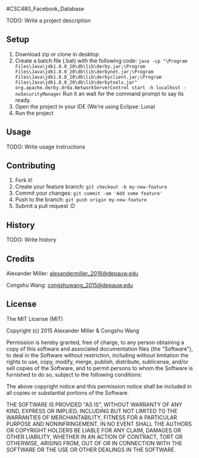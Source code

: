 #CSC480_Facebook_Database

TODO: Write a project description

## Setup
1. Download zip or clone in desktop
2. Create a batch file (.bat) with the following code:
`java -cp "\Program Files\Java\jdk1.8.0_20\db\lib\derby.jar;\Program Files\Java\jdk1.8.0_20\db\lib\derbynet.jar;\Program Files\Java\jdk1.8.0_20\db\lib\derbyclient.jar;\Program Files\Java\jdk1.8.0_20\db\lib\derbytools.jar" org.apache.derby.drda.NetworkServerControl start -h localhost -noSecurityManager` Run it an wait for the command prompt to say its ready.
3. Open the project in your IDE (We're using Eclipse: Luna)
4. Run the project

## Usage

TODO: Write usage instructions

## Contributing

1. Fork it!
2. Create your feature branch: `git checkout -b my-new-feature`
3. Commit your changes: `git commit -am 'Add some feature'`
4. Push to the branch: `git push origin my-new-feature`
5. Submit a pull request :D

## History

TODO: Write history

## Credits

Alexander Miller: alexandermiller_2016@depauw.edu

Congshu Wang: congshuwang_2015@depauw.edu

## License
The MIT License (MIT)

Copyright (c) 2015 Alexander Miller & Congshu Wang

Permission is hereby granted, free of charge, to any person obtaining a copy
of this software and associated documentation files (the "Software"), to deal
in the Software without restriction, including without limitation the rights
to use, copy, modify, merge, publish, distribute, sublicense, and/or sell
copies of the Software, and to permit persons to whom the Software is
furnished to do so, subject to the following conditions:

The above copyright notice and this permission notice shall be included in all
copies or substantial portions of the Software.

THE SOFTWARE IS PROVIDED "AS IS", WITHOUT WARRANTY OF ANY KIND, EXPRESS OR
IMPLIED, INCLUDING BUT NOT LIMITED TO THE WARRANTIES OF MERCHANTABILITY,
FITNESS FOR A PARTICULAR PURPOSE AND NONINFRINGEMENT. IN NO EVENT SHALL THE
AUTHORS OR COPYRIGHT HOLDERS BE LIABLE FOR ANY CLAIM, DAMAGES OR OTHER
LIABILITY, WHETHER IN AN ACTION OF CONTRACT, TORT OR OTHERWISE, ARISING FROM,
OUT OF OR IN CONNECTION WITH THE SOFTWARE OR THE USE OR OTHER DEALINGS IN THE
SOFTWARE.

